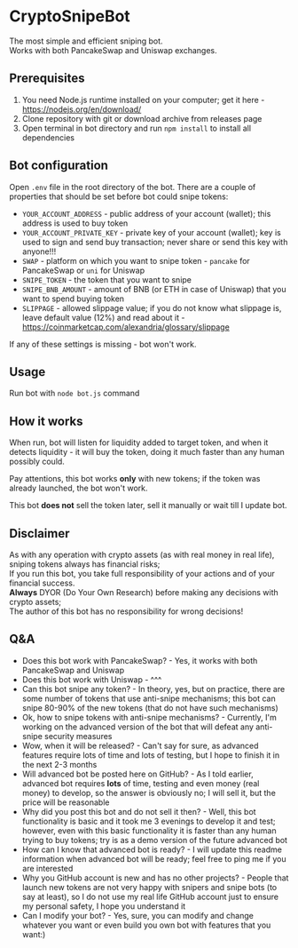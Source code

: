 # CryptoSnipeBot

The most simple and efficient sniping bot.  
Works with both PancakeSwap and Uniswap exchanges.

## Prerequisites

1. You need Node.js runtime installed on your computer; get it here - https://nodejs.org/en/download/
2. Clone repository with git or download archive from releases page
3. Open terminal in bot directory and run `npm install` to install all dependencies

## Bot configuration

Open `.env` file in the root directory of the bot. There are a couple of properties that should be set before bot could snipe tokens:

* `YOUR_ACCOUNT_ADDRESS` - public address of your account (wallet); this address is used to buy token
* `YOUR_ACCOUNT_PRIVATE_KEY` - private key of your account (wallet); key is used to sign and send buy transaction; never share or send this key with anyone!!!
* `SWAP` - platform on which you want to snipe token - `pancake` for PancakeSwap or `uni` for Uniswap
* `SNIPE_TOKEN` - the token that you want to snipe
* `SNIPE_BNB_AMOUNT` - amount of BNB (or ETH in case of Uniswap) that you want to spend buying token
* `SLIPPAGE` - allowed slippage value; if you do not know what slippage is, leave default value (12%) and read about it - https://coinmarketcap.com/alexandria/glossary/slippage

If any of these settings is missing - bot won't work.

## Usage

Run bot with `node bot.js` command

## How it works

When run, bot will listen for liquidity added to target token, and when it detects liquidity - it will buy the token, doing it much faster than any human possibly could.

Pay attentions, this bot works <strong>only</strong> with new tokens; if the token was already launched, the bot won't work.

This bot <strong>does not</strong> sell the token later, sell it manually or wait till I update bot.

## Disclaimer

As with any operation with crypto assets (as with real money in real life), sniping tokens always has financial risks;  
If you run this bot, you take full responsibility of your actions and of your financial success.  
<strong>Always</strong> DYOR (Do Your Own Research) before making any decisions with crypto assets;  
The author of this bot has no responsibility for wrong decisions!

## Q&A

* Does this bot work with PancakeSwap? - Yes, it works with both PancakeSwap and Uniswap
* Does this bot work with Uniswap - ^^^
* Can this bot snipe any token? - In theory, yes, but on practice, there are some number of tokens that use anti-snipe mechanisms; this bot can snipe 80-90% of the new tokens (that do not have such mechanisms)
* Ok, how to snipe tokens with anti-snipe mechanisms? - Currently, I'm working on the advanced version of the bot that will defeat any anti-snipe security measures
* Wow, when it will be released? - Can't say for sure, as advanced features require lots of time and lots of testing, but I hope to finish it in the next 2-3 months
* Will advanced bot be posted here on GitHub? - As I told earlier, advanced bot requires <strong>lots</strong> of time, testing and even money (real money) to develop, so the answer is obviously no; I will sell it, but the price will be reasonable
* Why did you post this bot and do not sell it then? - Well, this bot functionality is basic and it took me 3 evenings to develop it and test; however, even with this basic functionality it is faster than any human trying to buy tokens; try is as a demo version of the future advanced bot
* How can I know that advanced bot is ready? - I will update this readme information when advanced bot will be ready; feel free to ping me if you are interested
* Why you GitHub account is new and has no other projects? - People that launch new tokens are not very happy with snipers and snipe bots (to say at least), so I do not use my real life GitHub account just to ensure my personal safety, I hope you understand it
* Can I modify your bot? - Yes, sure, you can modify and change whatever you want or even build you own bot with features that you want:)
